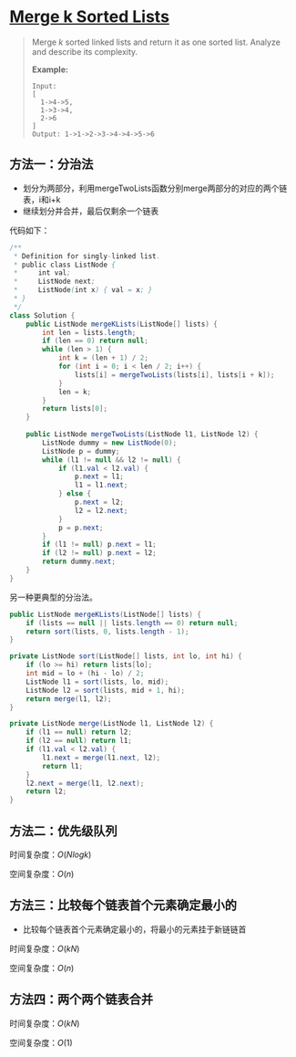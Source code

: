 # [Merge k Sorted Lists][1]

> Merge *k* sorted linked lists and return it as one sorted list. Analyze and describe its complexity.
>
> **Example:**
>
> ```
> Input:
> [
>   1->4->5,
>   1->3->4,
>   2->6
> ]
> Output: 1->1->2->3->4->4->5->6
> ```



## 方法一：分治法

* 划分为两部分，利用mergeTwoLists函数分别merge两部分的对应的两个链表，i和i+k
* 继续划分并合并，最后仅剩余一个链表



代码如下：

```java
/**
 * Definition for singly-linked list.
 * public class ListNode {
 *     int val;
 *     ListNode next;
 *     ListNode(int x) { val = x; }
 * }
 */
class Solution {
    public ListNode mergeKLists(ListNode[] lists) {
        int len = lists.length;
        if (len == 0) return null;
        while (len > 1) {
            int k = (len + 1) / 2;
            for (int i = 0; i < len / 2; i++) {
                lists[i] = mergeTwoLists(lists[i], lists[i + k]);
            }
            len = k;
        }
        return lists[0];
    }
    
    public ListNode mergeTwoLists(ListNode l1, ListNode l2) {
        ListNode dummy = new ListNode(0);
        ListNode p = dummy;
        while (l1 != null && l2 != null) {
            if (l1.val < l2.val) {
                p.next = l1;
                l1 = l1.next;
            } else {
                p.next = l2;
                l2 = l2.next;
            }
            p = p.next;
        }
        if (l1 != null) p.next = l1;
        if (l2 != null) p.next = l2;
        return dummy.next;
    }  
}
```

另一种更典型的分治法。

```java
public ListNode mergeKLists(ListNode[] lists) {
    if (lists == null || lists.length == 0) return null;
    return sort(lists, 0, lists.length - 1);
}

private ListNode sort(ListNode[] lists, int lo, int hi) {
    if (lo >= hi) return lists[lo];
    int mid = lo + (hi - lo) / 2;
    ListNode l1 = sort(lists, lo, mid);
    ListNode l2 = sort(lists, mid + 1, hi);
    return merge(l1, l2);
}

private ListNode merge(ListNode l1, ListNode l2) {
    if (l1 == null) return l2;
    if (l2 == null) return l1;
    if (l1.val < l2.val) {
        l1.next = merge(l1.next, l2);
        return l1;
    }
    l2.next = merge(l1, l2.next);
    return l2;
}
```



## 方法二：优先级队列

时间复杂度：$O(Nlogk)$

空间复杂度：$O(n)$





## 方法三：比较每个链表首个元素确定最小的

* 比较每个链表首个元素确定最小的，将最小的元素挂于新链链首

时间复杂度：$O(kN)$

空间复杂度：$O(n)$



## 方法四：两个两个链表合并

时间复杂度：$O(kN)$

空间复杂度：$O(1)$







[1]: https://leetcode.com/problems/merge-k-sorted-lists/